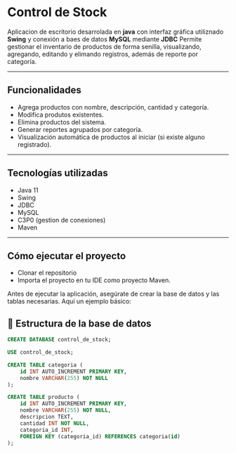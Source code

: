 # Control de Stock

Aplicacion de escritorio desarrolada en **java** con interfaz gráfica utiliznado **Swing** y conexión a baes de datos **MySQL** mediante **JDBC**
Permite gestionar el inventario de productos de forma senilla, visualizando, agregando, editando y elimando registros, además de reporte por categoría.

---

## Funcionalidades 

- Agrega productos con nombre, descripción, cantidad y categoría.
- Modifica produtos existentes.
- Elimina productos del sistema.
- Generar reportes agrupados por categoría.
- Visualización automática de productos al iniciar (si existe alguno registrado).


--- 

## Tecnologías utilizadas

- Java 11
- Swing
- JDBC
- MySQL
- C3P0 (gestion de conexiones)
- Maven

---

## Cómo ejecutar el proyecto

- Clonar el repositorio
- Importa el proyecto en tu IDE como proyecto Maven.
  

Antes de ejecutar la aplicación, asegúrate de crear la base de datos y las tablas necesarias. Aquí un ejemplo básico:
## 🧱 Estructura de la base de datos

```sql
CREATE DATABASE control_de_stock;

USE control_de_stock;

CREATE TABLE categoria (
    id INT AUTO_INCREMENT PRIMARY KEY,
    nombre VARCHAR(255) NOT NULL
);

CREATE TABLE producto (
    id INT AUTO_INCREMENT PRIMARY KEY,
    nombre VARCHAR(255) NOT NULL,
    descripcion TEXT,
    cantidad INT NOT NULL,
    categoria_id INT,
    FOREIGN KEY (categoria_id) REFERENCES categoria(id)
);
